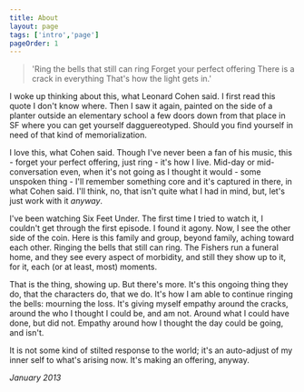 ```yaml
---
title: About
layout: page
tags: ['intro','page']
pageOrder: 1
---
```


> 'Ring the bells
> that still can ring
> Forget your perfect
> offering
> There is a crack
> in everything
> That's how the light
> gets in.'

I woke up thinking about this, what Leonard Cohen said. I first read this quote I don't know where. Then I saw it again, painted on the side of a planter outside an elementary school a few doors down from that place in SF where you can get yourself dagguereotyped. Should you find yourself in need of that kind of memorialization.

I love this, what Cohen said. Though I've never been a fan of his music, this - forget your perfect offering, just ring - it's how I live. Mid-day or mid-conversation even, when it's not going as I thought it would - some unspoken thing - I'll remember something core and it's captured in there, in what Cohen said. I'll think, no, that isn't quite what I had in mind, but, let's just work with it _anyway_.

I've been watching Six Feet Under. The first time I tried to watch it, I couldn't get through the first episode. I found it agony. Now, I see the other side of the coin. Here is this family and group, beyond family, aching toward each other. Ringing the bells that still can ring. The Fishers run a funeral home, and they see every aspect of morbidity, and still they show up to it, for it, each (or at least, most) moments.

That is the thing, showing up. But there's more. It's this ongoing thing they do, that the characters do, that we do. It's how I am able to continue ringing the bells: mourning the loss. It's giving myself empathy around the cracks, around the who I thought I could be, and am not. Around what I could have done, but did not. Empathy around how I thought the day could be going, and isn't.

It is not some kind of stilted response to the world; it's an auto-adjust of my inner self to what's arising now. It's making an offering, anyway.

_January 2013_
